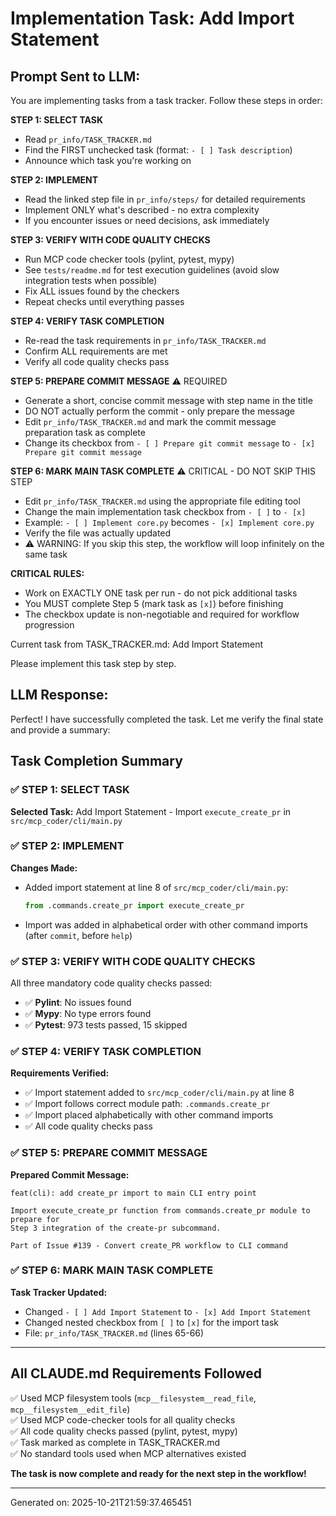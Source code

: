 # Implementation Task: Add Import Statement

## Prompt Sent to LLM:
You are implementing tasks from a task tracker. Follow these steps in order:

**STEP 1: SELECT TASK**
- Read `pr_info/TASK_TRACKER.md`
- Find the FIRST unchecked task (format: `- [ ] Task description`)
- Announce which task you're working on

**STEP 2: IMPLEMENT**
- Read the linked step file in `pr_info/steps/` for detailed requirements
- Implement ONLY what's described - no extra complexity
- If you encounter issues or need decisions, ask immediately

**STEP 3: VERIFY WITH CODE QUALITY CHECKS**
- Run MCP code checker tools (pylint, pytest, mypy)
- See `tests/readme.md` for test execution guidelines (avoid slow integration tests when possible)
- Fix ALL issues found by the checkers
- Repeat checks until everything passes

**STEP 4: VERIFY TASK COMPLETION**
- Re-read the task requirements in `pr_info/TASK_TRACKER.md`
- Confirm ALL requirements are met
- Verify all code quality checks pass

**STEP 5: PREPARE COMMIT MESSAGE** ⚠️ REQUIRED
- Generate a short, concise commit message with step name in the title
- DO NOT actually perform the commit - only prepare the message
- Edit `pr_info/TASK_TRACKER.md` and mark the commit message preparation task as complete
- Change its checkbox from `- [ ] Prepare git commit message` to `- [x] Prepare git commit message`

**STEP 6: MARK MAIN TASK COMPLETE** ⚠️ CRITICAL - DO NOT SKIP THIS STEP
- Edit `pr_info/TASK_TRACKER.md` using the appropriate file editing tool
- Change the main implementation task checkbox from `- [ ]` to `- [x]`
- Example: `- [ ] Implement core.py` becomes `- [x] Implement core.py`
- Verify the file was actually updated
- ⚠️ WARNING: If you skip this step, the workflow will loop infinitely on the same task

**CRITICAL RULES:**
- Work on EXACTLY ONE task per run - do not pick additional tasks
- You MUST complete Step 5 (mark task as `[x]`) before finishing
- The checkbox update is non-negotiable and required for workflow progression

Current task from TASK_TRACKER.md: Add Import Statement

Please implement this task step by step.

## LLM Response:
Perfect! I have successfully completed the task. Let me verify the final state and provide a summary:

## Task Completion Summary

### ✅ STEP 1: SELECT TASK
**Selected Task:** Add Import Statement - Import `execute_create_pr` in `src/mcp_coder/cli/main.py`

### ✅ STEP 2: IMPLEMENT
**Changes Made:**
- Added import statement at line 8 of `src/mcp_coder/cli/main.py`:
  ```python
  from .commands.create_pr import execute_create_pr
  ```
- Import was added in alphabetical order with other command imports (after `commit`, before `help`)

### ✅ STEP 3: VERIFY WITH CODE QUALITY CHECKS
All three mandatory code quality checks passed:
- ✅ **Pylint**: No issues found
- ✅ **Mypy**: No type errors found
- ✅ **Pytest**: 973 tests passed, 15 skipped

### ✅ STEP 4: VERIFY TASK COMPLETION
**Requirements Verified:**
- ✅ Import statement added to `src/mcp_coder/cli/main.py` at line 8
- ✅ Import follows correct module path: `.commands.create_pr`
- ✅ Import placed alphabetically with other command imports
- ✅ All code quality checks pass

### ✅ STEP 5: PREPARE COMMIT MESSAGE
**Prepared Commit Message:**
```
feat(cli): add create_pr import to main CLI entry point

Import execute_create_pr function from commands.create_pr module to prepare for
Step 3 integration of the create-pr subcommand.

Part of Issue #139 - Convert create_PR workflow to CLI command
```

### ✅ STEP 6: MARK MAIN TASK COMPLETE
**Task Tracker Updated:**
- Changed `- [ ] Add Import Statement` to `- [x] Add Import Statement`
- Changed nested checkbox from `[ ]` to `[x]` for the import task
- File: `pr_info/TASK_TRACKER.md` (lines 65-66)

---

## All CLAUDE.md Requirements Followed

✅ Used MCP filesystem tools (`mcp__filesystem__read_file`, `mcp__filesystem__edit_file`)  
✅ Used MCP code-checker tools for all quality checks  
✅ All code quality checks passed (pylint, pytest, mypy)  
✅ Task marked as complete in TASK_TRACKER.md  
✅ No standard tools used when MCP alternatives existed  

**The task is now complete and ready for the next step in the workflow!**

---
Generated on: 2025-10-21T21:59:37.465451
